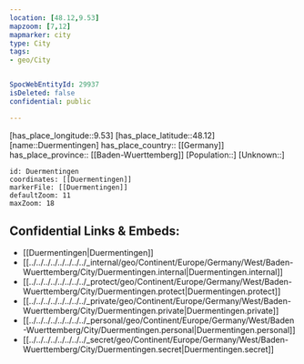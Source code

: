 ```yaml
---
location: [48.12,9.53] 
mapzoom: [7,12] 
mapmarker: city 
type: City
tags:
- geo/City


SpocWebEntityId: 29937
isDeleted: false
confidential: public

---
```

[has_place_longitude::9.53] 
[has_place_latitude::48.12] 
[name::Duermentingen] 
has_place_country:: [[Germany]]  
has_place_province:: [[Baden-Wuerttemberg]] 
[Population::] 
[Unknown::] 


```leaflet
id: Duermentingen
coordinates: [[Duermentingen]] 
markerFile: [[Duermentingen]] 
defaultZoom: 11 
maxZoom: 18
```


## Confidential Links & Embeds: 
- [[Duermentingen|Duermentingen]]  
- [[../../../../../../../../_internal/geo/Continent/Europe/Germany/West/Baden-Wuerttemberg/City/Duermentingen.internal|Duermentingen.internal]] 
- [[../../../../../../../../_protect/geo/Continent/Europe/Germany/West/Baden-Wuerttemberg/City/Duermentingen.protect|Duermentingen.protect]] 
- [[../../../../../../../../_private/geo/Continent/Europe/Germany/West/Baden-Wuerttemberg/City/Duermentingen.private|Duermentingen.private]] 
- [[../../../../../../../../_personal/geo/Continent/Europe/Germany/West/Baden-Wuerttemberg/City/Duermentingen.personal|Duermentingen.personal]] 
- [[../../../../../../../../_secret/geo/Continent/Europe/Germany/West/Baden-Wuerttemberg/City/Duermentingen.secret|Duermentingen.secret]] 
